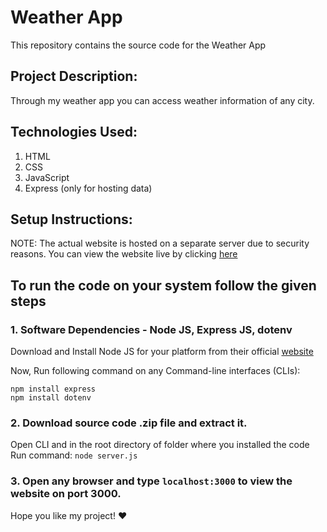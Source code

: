# Weather App
This repository contains the source code for the Weather App

## **Project Description:**
Through my weather app you can access weather information of any city.

## **Technologies Used:**
1. HTML
2. CSS
3. JavaScript
4. Express (only for hosting data)

## **Setup Instructions:**

NOTE: The actual website is hosted on a separate server due to security reasons. You can view the website live by clicking [here](https://ayushgupta-06-weather-app.cyclic.app/)

## **To run the code on your system follow the given steps**

### 1. Software Dependencies - Node JS, Express JS, dotenv

Download and Install Node JS for your platform from their official [website](https://nodejs.org/en/download)

Now, Run following command on any Command-line interfaces (CLIs):
```
npm install express 
npm install dotenv 
```
### 2. Download source code .zip file and extract it.

Open CLI and in the root directory of folder where you installed the code <br> Run command: `node server.js`

### 3. Open any browser and type `localhost:3000` to view the website on port 3000.

Hope you like my project! ♥
